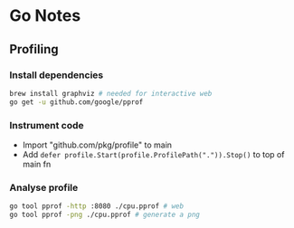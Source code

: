 # Go Notes

## Profiling

### Install dependencies

```sh
brew install graphviz # needed for interactive web
go get -u github.com/google/pprof
```

### Instrument code

- Import "github.com/pkg/profile" to main
- Add `defer profile.Start(profile.ProfilePath(".")).Stop()` to top of main fn

### Analyse profile

```sh
go tool pprof -http :8080 ./cpu.pprof # web
go tool pprof -png ./cpu.pprof # generate a png
```
